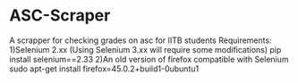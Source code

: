# ASC-Scraper
A scrapper for checking grades on asc for IITB students
Requirements: 
1)Selenium 2.xx (Using Selenium 3.xx will require some modifications)
pip install selenium==2.33
2)An old version of firefox compatible with Selenium
sudo apt-get install firefox=45.0.2+build1-0ubuntu1
